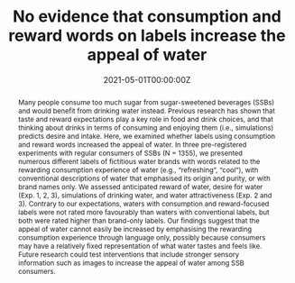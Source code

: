 ---
abstract: Many people consume too much sugar from sugar-sweetened beverages (SSBs) and would benefit from drinking water instead. Previous research has shown that taste and reward expectations play a key role in food and drink choices, and that thinking about drinks in terms of consuming and enjoying them (i.e., simulations) predicts desire and intake. Here, we examined whether labels using consumption and reward words increased the appeal of water. In three pre-registered experiments with regular consumers of SSBs (N = 1355), we presented numerous different labels of fictitious water brands with words related to the rewarding consumption experience of water (e.g., “refreshing”, “cool”), with conventional descriptions of water that emphasised its origin and purity, or with brand names only. We assessed anticipated reward of water, desire for water (Exp. 1, 2, 3), simulations of drinking water, and water attractiveness (Exp. 2 and 3). Contrary to our expectations, waters with consumption and reward-focused labels were not rated more favourably than waters with conventional labels, but both were rated higher than brand-only labels. Our findings suggest that the appeal of water cannot easily be increased by emphasising the rewarding consumption experience through language only, possibly because consumers may have a relatively fixed representation of what water tastes and feels like. Future research could test interventions that include stronger sensory information such as images to increase the appeal of water among SSB consumers.
authors:
- M.A. Claassen
- D. Rusz
- E.K. Papies
date: "2021-05-01T00:00:00Z"
doi: "10.31234/osf.io/xtshw"
featured:
image:
projects: []
publication: ''
publication_short: ""
publication_types:
- "3"
publishDate: "2019-01-01T00:00:00Z"
title: No evidence that consumption and reward words on labels increase the appeal of water
url_code: ""
url_dataset: ""
url_pdf: ""
url_poster: ""
url_project: ""
url_slides: ""
url_source: ""
url_video: ""
---
